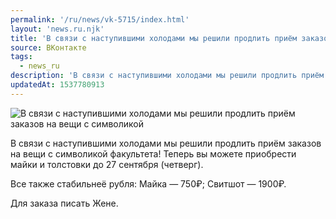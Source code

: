 ```yaml
---
permalink: '/ru/news/vk-5715/index.html'
layout: 'news.ru.njk'
title: 'В связи с наступившими холодами мы решили продлить приём заказов на вещи с символикой факультет'
source: ВКонтакте
tags:
  - news_ru
description: 'В связи с наступившими холодами мы решили продлить приём заказов на вещи с символикой'
updatedAt: 1537780913
---
```

![В связи с наступившими холодами мы решили продлить приём заказов на вещи с символикой](https://sun9-6.userapi.com/impf/c849432/v849432042/82b68/Un4y4TdA7Dw.jpg?size=750x750&quality=96&proxy=1&sign=4c8dcf812496ed35701cb5cb5cb33ee3&c_uniq_tag=ij1wHvz6gQOm7iBkkpITnm_aHNkx11Xqd_y0f1a6RYA&type=album)

В связи с наступившими холодами мы решили продлить приём заказов на вещи с символикой факультета! Теперь вы можете приобрести майки и толстовки до 27 сентября (четверг).

Все также стабильнеё рубля:
Майка — 750₽;
Свитшот — 1900₽.

Для заказа писать Жене.
